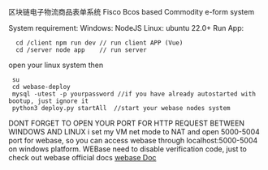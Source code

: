 区块链电子物流商品表单系统
Fisco Bcos based Commodity e-form system

System requirement:
  Windows:
    NodeJS
  Linux:
    ubuntu 22.0+
 Run App:
 ```
   cd /client npm run dev // run client APP (Vue)
   cd /server node app    // run server
  ```
  open your linux system then 
   ```
    su
    cd webase-deploy
    mysql -utest -p yourpassword //if you have already autostarted with bootup, just ignore it
    python3 deploy.py startAll  //start your webase nodes system
  ```
 DONT FORGET TO OPEN YOUR PORT FOR HTTP REQUEST BETWEEN WINDOWS AND LINUX 
 i set my VM net mode to NAT and open 5000-5004 port for webase, so you can access webase through localhost:5000-5004 on windows platform.
 WEBase need to disable verification code, just to check out webase official docs [webase Doc](https://webasedoc.readthedocs.io/zh-cn/latest/docs/WeBASE/install.html#webase-web)
